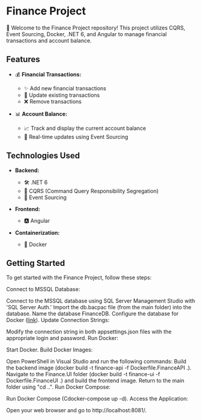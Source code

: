 # Finance Project

🚀 Welcome to the Finance Project repository! This project utilizes CQRS, Event Sourcing, Docker, .NET 6, and Angular to manage financial transactions and account balance.

## Features

- 💰 **Financial Transactions:**
  - ✨ Add new financial transactions
  - 🔄 Update existing transactions
  - ❌ Remove transactions

- 📊 **Account Balance:**
  - 📈 Track and display the current account balance
  - 🔄 Real-time updates using Event Sourcing

## Technologies Used

- **Backend:**
  - 🛠️ .NET 6
  - 🔄 CQRS (Command Query Responsibility Segregation)
  - 🔄 Event Sourcing

- **Frontend:**
  - 🅰 Angular

- **Containerization:**
  - 🐳 Docker

## Getting Started

To get started with the Finance Project, follow these steps:


Connect to MSSQL Database:

Connect to the MSSQL database using SQL Server Management Studio with 'SQL Server Auth.'
Import the db.bacpac file (from the main folder) into the database.
Name the database FinanceDB.
Configure the database for Docker ([link](https://stackoverflow.com/questions/50166869/connect-to-sql-server-in-local-machine-host-from-docker-using-host-docker-inte)).
Update Connection Strings:

Modify the connection string in both appsettings.json files with the appropriate login and password.
Run Docker:

Start Docker.
Build Docker Images:

Open PowerShell in Visual Studio and run the following commands:
Build the backend image (docker build -t finance-api -f Dockerfile.FinanceAPI .).
Navigate to the Finance.UI folder (docker build -t finance-ui -f Dockerfile.FinanceUI .) and build the frontend image.
Return to the main folder using "cd ..".
Run Docker Compose:

Run Docker Compose (Cdocker-compose up -d).
Access the Application:

Open your web browser and go to http://localhost:8081/.
